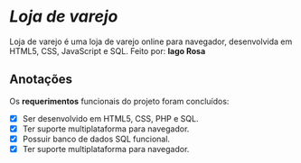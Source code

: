 # *Loja de varejo*
Loja de varejo é uma loja de varejo online para navegador, desenvolvida em HTML5, CSS, JavaScript e SQL.
Feito por: **Iago Rosa**
## Anotações
Os **requerimentos** funcionais do projeto foram concluídos:

* [x] Ser desenvolvido em HTML5, CSS, PHP e SQL.
* [x] Ter suporte multiplataforma para navegador.
* [x] Possuir banco de dados SQL funcional.
* [x] Ter suporte multiplataforma para navegador.